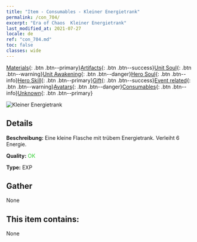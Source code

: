 ```yaml
---
title: "Item - Consumables - Kleiner Energietrank"
permalink: /con_704/
excerpt: "Era of Chaos  Kleiner Energietrank"
last_modified_at: 2021-07-27
locale: de
ref: "con_704.md"
toc: false
classes: wide
---
```

 [Materials](/ItemsDE/){: .btn .btn--primary}[Artifacts](/ItemsDE/Artifacts/){: .btn .btn--success}[Unit Soul](/ItemsDE/UnitSoul/){: .btn .btn--warning}[Unit Awakening](/ItemsDE/UnitAwakening/){: .btn .btn--danger}[Hero Soul](/ItemsDE/HeroSoul/){: .btn .btn--info}[Hero Skill](/ItemsDE/HeroSkill/){: .btn .btn--primary}[Gift](/ItemsDE/Gift/){: .btn .btn--success}[Event related](/ItemsDE/Events/){: .btn .btn--warning}[Avatars](/ItemsDE/Avatars/){: .btn .btn--danger}[Consumables](/ItemsDE/Consumables/){: .btn .btn--info}[Unknown](/ItemsDE/Unknown/){: .btn .btn--primary}

 ![Kleiner Energietrank](/images/t/i_504.png)

## Details
 **Beschreibung:** Eine kleine Flasche mit trübem Energietrank. Verleiht 6 Energie.

 **Quality:** <span style="color: #32CD32">OK</span>

 **Type:** EXP

## Gather

  None

## This item contains:

  None

